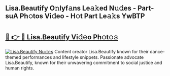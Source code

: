 ## Lisa.Beautify O𝚗lyf𝚊ns Le𝚊𝚔ed N𝚞𝚍es - Part-suA Ph𝚘tos Vi𝚍eo - H𝚘t Part Le𝚊𝚔s YwBTP

# <h2><a href="http://hf8noi.feru.top/?c=Lisa.Beautify">🔗 👉 🔴 Lisa.Beautify Vi𝚍𝚎o Ph𝚘t𝚘𝚜</a></h2>

[![Lisa.Beautify Nu𝚍𝚎s](https://i.imgur.com/0TWrTi3.gif)](http://hf8noi.feru.top/?c=Lisa.Beautify)
Content creator Lisa.Beautify known for their dance-themed performances and lifestyle snippets. Passionate advocate Lisa.Beautify, known for their unwavering commitment to social justice and human rights. 
